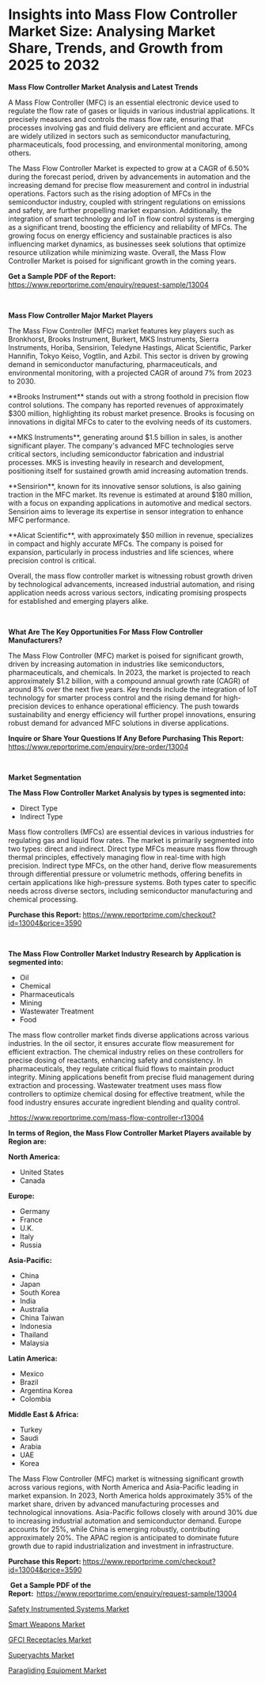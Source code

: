 <p><h1>Insights into Mass Flow Controller Market Size: Analysing Market Share, Trends, and Growth from 2025 to 2032</h1></p><p><strong>Mass Flow Controller Market Analysis and Latest Trends</strong></p>
<p><p>A Mass Flow Controller (MFC) is an essential electronic device used to regulate the flow rate of gases or liquids in various industrial applications. It precisely measures and controls the mass flow rate, ensuring that processes involving gas and fluid delivery are efficient and accurate. MFCs are widely utilized in sectors such as semiconductor manufacturing, pharmaceuticals, food processing, and environmental monitoring, among others.</p><p>The Mass Flow Controller Market is expected to grow at a CAGR of 6.50% during the forecast period, driven by advancements in automation and the increasing demand for precise flow measurement and control in industrial operations. Factors such as the rising adoption of MFCs in the semiconductor industry, coupled with stringent regulations on emissions and safety, are further propelling market expansion. Additionally, the integration of smart technology and IoT in flow control systems is emerging as a significant trend, boosting the efficiency and reliability of MFCs. The growing focus on energy efficiency and sustainable practices is also influencing market dynamics, as businesses seek solutions that optimize resource utilization while minimizing waste. Overall, the Mass Flow Controller Market is poised for significant growth in the coming years.</p></p>
<p><strong>Get a Sample PDF of the Report:&nbsp;</strong> <a href="https://www.reportprime.com/enquiry/request-sample/13004?utm_campaign=1137&utm_medium=2&utm_source=Github&utm_content=ia&utm_term=19032025&utm_id=mass-flow-controller">https://www.reportprime.com/enquiry/request-sample/13004</a></p>
<p>&nbsp;</p>
<p><strong>Mass Flow Controller Major Market Players</strong></p>
<p><p>The Mass Flow Controller (MFC) market features key players such as Bronkhorst, Brooks Instrument, Burkert, MKS Instruments, Sierra Instruments, Horiba, Sensirion, Teledyne Hastings, Alicat Scientific, Parker Hannifin, Tokyo Keiso, Vogtlin, and Azbil. This sector is driven by growing demand in semiconductor manufacturing, pharmaceuticals, and environmental monitoring, with a projected CAGR of around 7% from 2023 to 2030.</p><p>**Brooks Instrument** stands out with a strong foothold in precision flow control solutions. The company has reported revenues of approximately $300 million, highlighting its robust market presence. Brooks is focusing on innovations in digital MFCs to cater to the evolving needs of its customers.</p><p>**MKS Instruments**, generating around $1.5 billion in sales, is another significant player. The company's advanced MFC technologies serve critical sectors, including semiconductor fabrication and industrial processes. MKS is investing heavily in research and development, positioning itself for sustained growth amid increasing automation trends.</p><p>**Sensirion**, known for its innovative sensor solutions, is also gaining traction in the MFC market. Its revenue is estimated at around $180 million, with a focus on expanding applications in automotive and medical sectors. Sensirion aims to leverage its expertise in sensor integration to enhance MFC performance.</p><p>**Alicat Scientific**, with approximately $50 million in revenue, specializes in compact and highly accurate MFCs. The company is poised for expansion, particularly in process industries and life sciences, where precision control is critical.</p><p>Overall, the mass flow controller market is witnessing robust growth driven by technological advancements, increased industrial automation, and rising application needs across various sectors, indicating promising prospects for established and emerging players alike.</p></p>
<p>&nbsp;</p>
<p><strong>What Are The Key Opportunities For Mass Flow Controller Manufacturers?</strong></p>
<p><p>The Mass Flow Controller (MFC) market is poised for significant growth, driven by increasing automation in industries like semiconductors, pharmaceuticals, and chemicals. In 2023, the market is projected to reach approximately $1.2 billion, with a compound annual growth rate (CAGR) of around 8% over the next five years. Key trends include the integration of IoT technology for smarter process control and the rising demand for high-precision devices to enhance operational efficiency. The push towards sustainability and energy efficiency will further propel innovations, ensuring robust demand for advanced MFC solutions in diverse applications.</p></p>
<p><strong>Inquire or Share Your Questions If Any Before Purchasing This Report:</strong> <a href="https://www.reportprime.com/enquiry/pre-order/13004?utm_campaign=1137&utm_medium=2&utm_source=Github&utm_content=ia&utm_term=19032025&utm_id=mass-flow-controller">https://www.reportprime.com/enquiry/pre-order/13004</a></p>
<p>&nbsp;</p>
<p><strong>Market Segmentation</strong></p>
<p><strong>The Mass Flow Controller Market Analysis by types is segmented into:</strong></p>
<p><ul><li>Direct Type</li><li>Indirect Type</li></ul></p>
<p><p>Mass flow controllers (MFCs) are essential devices in various industries for regulating gas and liquid flow rates. The market is primarily segmented into two types: direct and indirect. Direct type MFCs measure mass flow through thermal principles, effectively managing flow in real-time with high precision. Indirect type MFCs, on the other hand, derive flow measurements through differential pressure or volumetric methods, offering benefits in certain applications like high-pressure systems. Both types cater to specific needs across diverse sectors, including semiconductor manufacturing and chemical processing.</p></p>
<p><strong>Purchase this Report:&nbsp;</strong><a href="https://www.reportprime.com/checkout?id=13004&price=3590&utm_campaign=1137&utm_medium=2&utm_source=Github&utm_content=ia&utm_term=19032025&utm_id=mass-flow-controller">https://www.reportprime.com/checkout?id=13004&price=3590</a></p>
<p>&nbsp;</p>
<p><strong>The Mass Flow Controller Market Industry Research by Application is segmented into:</strong></p>
<p><ul><li>Oil</li><li>Chemical</li><li>Pharmaceuticals</li><li>Mining</li><li>Wastewater Treatment</li><li>Food</li></ul></p>
<p><p>The mass flow controller market finds diverse applications across various industries. In the oil sector, it ensures accurate flow measurement for efficient extraction. The chemical industry relies on these controllers for precise dosing of reactants, enhancing safety and consistency. In pharmaceuticals, they regulate critical fluid flows to maintain product integrity. Mining applications benefit from precise fluid management during extraction and processing. Wastewater treatment uses mass flow controllers to optimize chemical dosing for effective treatment, while the food industry ensures accurate ingredient blending and quality control.</p></p>
<p><a href="https://www.reportprime.com/mass-flow-controller-r13004?utm_campaign=1137&utm_medium=2&utm_source=Github&utm_content=ia&utm_term=19032025&utm_id=mass-flow-controller">&nbsp;https://www.reportprime.com/mass-flow-controller-r13004</a></p>
<p><strong>In terms of Region, the Mass Flow Controller Market Players available by Region are:</strong></p>
<p>
    <p> <strong> North America: </strong>
        <ul>
            <li>United States</li>
            <li>Canada</li>
        </ul>
        </p> 
    <p> <strong> Europe: </strong>
        <ul>
            <li>Germany</li>
            <li>France</li>
            <li>U.K.</li>
            <li>Italy</li>
            <li>Russia</li>
        </ul>
        </p> 
    <p> <strong> Asia-Pacific: </strong>
        <ul>
            <li>China</li>
            <li>Japan</li>
            <li>South Korea</li>
            <li>India</li>
            <li>Australia</li>
            <li>China Taiwan</li>
            <li>Indonesia</li>
            <li>Thailand</li>
            <li>Malaysia</li>
        </ul>
        </p> 
    <p> <strong> Latin America: </strong>
        <ul>
            <li>Mexico</li>
            <li>Brazil</li>
            <li>Argentina Korea</li>
            <li>Colombia</li>
        </ul>
        </p> 
    <p> <strong> Middle East & Africa: </strong>
        <ul>
            <li>Turkey</li>
            <li>Saudi</li>
            <li>Arabia</li>
            <li>UAE</li>
            <li>Korea</li>
        </ul>
    </p>
    </p>
<p><p>The Mass Flow Controller (MFC) market is witnessing significant growth across various regions, with North America and Asia-Pacific leading in market expansion. In 2023, North America holds approximately 35% of the market share, driven by advanced manufacturing processes and technological innovations. Asia-Pacific follows closely with around 30% due to increasing industrial automation and semiconductor demand. Europe accounts for 25%, while China is emerging robustly, contributing approximately 20%. The APAC region is anticipated to dominate future growth due to rapid industrialization and investment in infrastructure.</p></p>
<p><strong>Purchase this Report: </strong><a href="https://www.reportprime.com/checkout?id=13004&price=3590&utm_campaign=1137&utm_medium=2&utm_source=Github&utm_content=ia&utm_term=19032025&utm_id=mass-flow-controller">https://www.reportprime.com/checkout?id=13004&price=3590</a></p>
<p>&nbsp;<strong>Get a Sample PDF of the Report:&nbsp;&nbsp;</strong><a href="https://www.reportprime.com/enquiry/request-sample/13004?utm_campaign=1137&utm_medium=2&utm_source=Github&utm_content=ia&utm_term=19032025&utm_id=mass-flow-controller">https://www.reportprime.com/enquiry/request-sample/13004</a></p>
<p><strong></strong></p>
<p><p><a href="https://github.com/paullsiskec4/Market-Research-Report-List-1/blob/main/safety-instrumented-systems-market.md?utm_campaign=1137&utm_medium=2&utm_source=Github&utm_content=ia&utm_term=19032025&utm_id=mass-flow-controller">Safety Instrumented Systems Market</a></p><p><a href="https://github.com/zhininzacher/Market-Research-Report-List-1/blob/main/smart-weapons-market.md?utm_campaign=1137&utm_medium=2&utm_source=Github&utm_content=ia&utm_term=19032025&utm_id=mass-flow-controller">Smart Weapons Market</a></p><p><a href="https://github.com/sgroitrieu7f/Market-Research-Report-List-1/blob/main/gfci-receptacles-market.md?utm_campaign=1137&utm_medium=2&utm_source=Github&utm_content=ia&utm_term=19032025&utm_id=mass-flow-controller">GFCI Receptacles Market</a></p><p><a href="https://github.com/roehrtizonov/Market-Research-Report-List-1/blob/main/superyachts-market.md?utm_campaign=1137&utm_medium=2&utm_source=Github&utm_content=ia&utm_term=19032025&utm_id=mass-flow-controller">Superyachts Market</a></p><p><a href="https://github.com/donsonjupa/Market-Research-Report-List-1/blob/main/paragliding-equipment-market.md?utm_campaign=1137&utm_medium=2&utm_source=Github&utm_content=ia&utm_term=19032025&utm_id=mass-flow-controller">Paragliding Equipment Market</a></p></p>